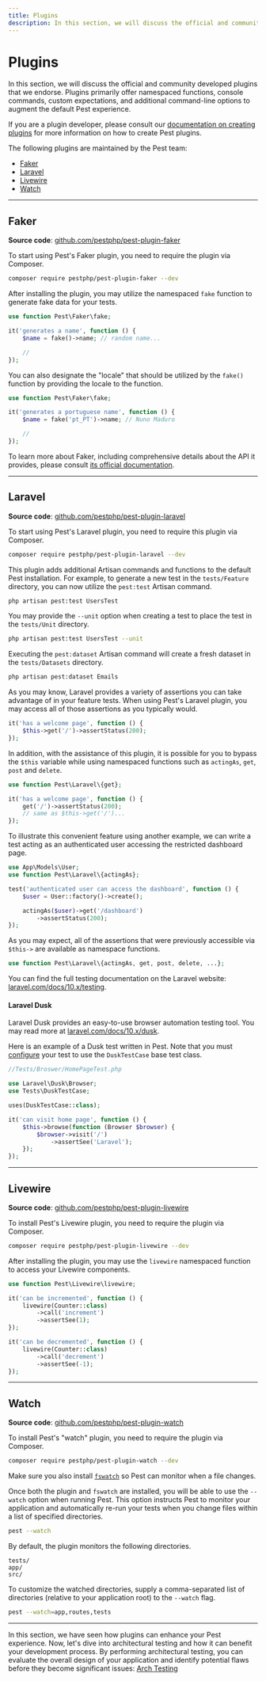 ```yaml
---
title: Plugins
description: In this section, we will discuss the official and community developed plugins that we endorse. Plugins primarily offer namespaced functions, console commands, custom expectations, and additional command-line options to augment the default Pest experience.
---
```


# Plugins

In this section, we will discuss the official and community developed plugins that we endorse. Plugins primarily offer namespaced functions, console commands, custom expectations, and additional command-line options to augment the default Pest experience.

If you are a plugin developer, please consult our [documentation on creating plugins](/docs/creating-plugins) for more information on how to create Pest plugins.

The following plugins are maintained by the Pest team:

- [Faker](#faker)
- [Laravel](#laravel)
- [Livewire](#livewire)
- [Watch](#watch)

---

<a name="faker"></a>
## Faker

**Source code**: [github.com/pestphp/pest-plugin-faker](https://github.com/pestphp/pest-plugin-faker)

To start using Pest's Faker plugin, you need to require the plugin via Composer.

```bash
composer require pestphp/pest-plugin-faker --dev
```

After installing the plugin, you may utilize the namespaced `fake` function to generate fake data for your tests.

```php
use function Pest\Faker\fake;

it('generates a name', function () {
    $name = fake()->name; // random name...

    //
});
```

You can also designate the "locale" that should be utilized by the `fake()` function by providing the locale to the function.

```php
use function Pest\Faker\fake;

it('generates a portuguese name', function () {
    $name = fake('pt_PT')->name; // Nuno Maduro

    //
});
```

To learn more about Faker, including comprehensive details about the API it provides, please consult [its official documentation](https://fakerphp.github.io/).

---

<a name="laravel"></a>
## Laravel

**Source code**: [github.com/pestphp/pest-plugin-laravel](https://github.com/pestphp/pest-plugin-laravel)

To start using Pest's Laravel plugin, you need to require this plugin via Composer.

```bash
composer require pestphp/pest-plugin-laravel --dev
```

This plugin adds additional Artisan commands and functions to the default Pest installation. For example, to generate a new test in the `tests/Feature` directory, you can now utilize the `pest:test` Artisan command.

```bash
php artisan pest:test UsersTest
```

You may provide the `--unit` option when creating a test to place the test in the `tests/Unit` directory.

```bash
php artisan pest:test UsersTest --unit
```

Executing the `pest:dataset` Artisan command will create a fresh dataset in the `tests/Datasets` directory.

```bash
php artisan pest:dataset Emails
```

As you may know, Laravel provides a variety of assertions you can take advantage of in your feature tests. When using Pest's Laravel plugin, you may access all of those assertions as you typically would.

```php
it('has a welcome page', function () {
    $this->get('/')->assertStatus(200);
});
```

In addition, with the assistance of this plugin, it is possible for you to bypass the `$this` variable while using namespaced functions such as `actingAs`, `get`, `post` and `delete`.

```php
use function Pest\Laravel\{get};

it('has a welcome page', function () {
    get('/')->assertStatus(200);
    // same as $this->get('/')...
});
```

To illustrate this convenient feature using another example, we can write a test acting as an authenticated user accessing the restricted dashboard page.

```php
use App\Models\User;
use function Pest\Laravel\{actingAs};

test('authenticated user can access the dashboard', function () {
    $user = User::factory()->create();

    actingAs($user)->get('/dashboard')
        ->assertStatus(200);
});
```

As you may expect, all of the assertions that were previously accessible via `$this->` are available as namespace functions.

```php
use function Pest\Laravel\{actingAs, get, post, delete, ...};
```

You can find the full testing documentation on the Laravel website: [laravel.com/docs/10.x/testing](https://laravel.com/docs/10.x/testing).

#### Laravel Dusk

Laravel Dusk provides an easy-to-use browser automation testing tool. You may read more at [laravel.com/docs/10.x/dusk](https://laravel.com/docs/10.x/dusk).

Here is an example of a Dusk test written in Pest. Note that you must [configure](/docs/configuring-tests) your test to use the `DuskTestCase` base test class.

```php
//Tests/Broswer/HomePageTest.php

use Laravel\Dusk\Browser;
use Tests\DuskTestCase;

uses(DuskTestCase::class);

it('can visit home page', function () {
    $this->browse(function (Browser $browser) {
        $browser->visit('/')
            ->assertSee('Laravel');
    });
});
```

---

<a name="livewire"></a>
## Livewire

**Source code**: [github.com/pestphp/pest-plugin-livewire](https://github.com/pestphp/pest-plugin-livewire)

To install Pest's Livewire plugin, you need to require the plugin via Composer.

```bash
composer require pestphp/pest-plugin-livewire --dev
```

After installing the plugin, you may use the `livewire` namespaced function to access your Livewire components.

```php
use function Pest\Livewire\livewire;

it('can be incremented', function () {
    livewire(Counter::class)
        ->call('increment')
        ->assertSee(1);
});

it('can be decremented', function () {
    livewire(Counter::class)
        ->call('decrement')
        ->assertSee(-1);
});
```

---

<a name="watch"></a>
## Watch

**Source code**: [github.com/pestphp/pest-plugin-watch](https://github.com/pestphp/pest-plugin-watch)

To install Pest's "watch" plugin, you need to require the plugin via Composer.

```bash
composer require pestphp/pest-plugin-watch --dev
```

Make sure you also install [`fswatch`](https://github.com/emcrisostomo/fswatch#getting-fswatch) so Pest can monitor when a file changes.

Once both the plugin and `fswatch` are installed, you will be able to use the `--watch` option when running Pest. This option instructs Pest to monitor your application and automatically re-run your tests when you change files within a list of specified directories.

```bash
pest --watch
```

By default, the plugin monitors the following directories.

```plain
tests/
app/
src/
```

To customize the watched directories, supply a comma-separated list of directories (relative to your application root) to the `--watch` flag.

```bash
pest --watch=app,routes,tests
```

---

In this section, we have seen how plugins can enhance your Pest experience. Now, let's dive into architectural testing and how it can benefit your development process. By performing architectural testing, you can evaluate the overall design of your application and identify potential flaws before they become significant issues: [Arch Testing](/docs/arch-testing)
